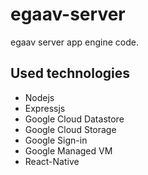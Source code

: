 # egaav-server
egaav server app engine code.
## Used technologies 
* Nodejs
* Expressjs
* Google Cloud Datastore
* Google Cloud Storage
* Google Sign-in
* Google Managed VM
* React-Native 
